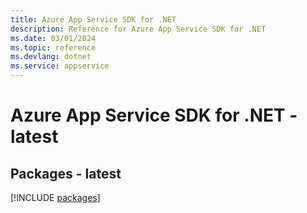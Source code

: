 ```yaml
---
title: Azure App Service SDK for .NET
description: Reference for Azure App Service SDK for .NET
ms.date: 03/01/2024
ms.topic: reference
ms.devlang: dotnet
ms.service: appservice
---
```

# Azure App Service SDK for .NET - latest
## Packages - latest
[!INCLUDE [packages](app-service-index.md)]